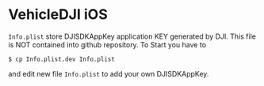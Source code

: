 # VehicleDJI iOS

`Info.plist` store DJISDKAppKey application KEY generated by DJI. This file is NOT contained into github repository.
To Start you have to 
```
$ cp Info.plist.dev Info.plist
```
and edit new file `Info.plist` to add your own DJISDKAppKey.
